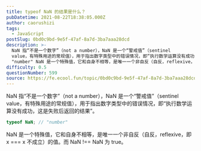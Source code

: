 ```yaml
---
title: typeof NaN 的结果是什么？
pubDatetime: 2021-08-22T18:38:05.000Z
author: caorushizi
tags:
  - JavaScript
postSlug: 0bd0c9bd-9e5f-47af-8a7d-3ba7aaa28dcd
description: >-
  NaN 指“不是一个数字”（not a number），NaN 是一个“警戒值”（sentinel
  value，有特殊用途的常规值），用于指出数字类型中的错误情况，即“执行数学运算没有成功，这是失败后返回的结果”。 typeof NaN; //
  "number" NaN 是一个特殊值，它和自身不相等，是唯一一个非自反（自反，reflexive，即 x === x 不成立）的值。而 NaN !==
difficulty: 0.5
questionNumber: 599
source: https://fe.ecool.fun/topic/0bd0c9bd-9e5f-47af-8a7d-3ba7aaa28dcd
---
```


NaN 指“不是一个数字”（not a number），NaN 是一个“警戒值”（sentinel value，有特殊用途的常规值），用于指出数字类型中的错误情况，即“执行数学运算没有成功，这是失败后返回的结果”。

```js
typeof NaN; // "number"
```

NaN 是一个特殊值，它和自身不相等，是唯一一个非自反（自反，reflexive，即 x === x 不成立）的值。而 NaN !== NaN 为 true。
